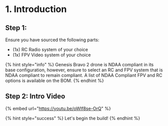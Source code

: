 # 1. Introduction

## Step 1:

Ensure you have sourced the following parts:

* (1x) RC Radio system of your choice
* (1x) FPV Video system of your choice

{% hint style="info" %}
Genesis Bravo 2 drone is NDAA compliant in its base configuration, however, ensure to select an RC and FPV system that is NDAA compliant to remain compliant.  A list of NDAA Compliant FPV and RC options is available on the BOM.
{% endhint %}



## Step 2: Intro Video

{% embed url="https://youtu.be/oWIf8se-OrQ" %}

{% hint style="success" %}
Let's begin the build!
{% endhint %}
